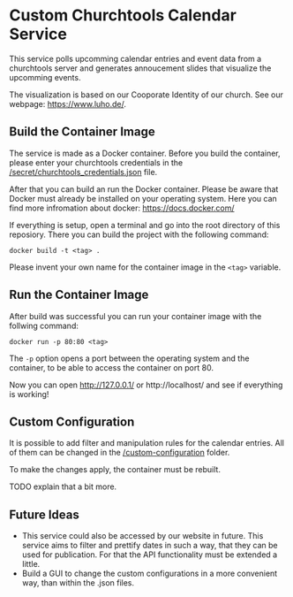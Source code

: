# Custom Churchtools Calendar Service

This service polls upcomming calendar entries and event data from a churchtools server and generates annoucement slides that visualize the upcomming events.

The visualization is based on our Cooporate Identity of our church. See our webpage: https://www.luho.de/.

## Build the Container Image
The service is made as a Docker container. Before you build the container, please enter your churchtools credentials in the [/secret/churchtools_credentials.json](/secret/churchtools_credentials.json) file.

After that you can build an run the Docker container. Please be aware that Docker must already be installed on your operating system. Here you can find more infromation about docker: https://docs.docker.com/

If everything is setup, open a terminal and go into the root directory of this reposiory. There you can build the project with the following command:
```
docker build -t <tag> .
```
Please invent your own name for the container image in the ```<tag>``` variable.

## Run the Container Image
After build was successful you can run your container image with the follwing command:
```
docker run -p 80:80 <tag>
```
The ```-p``` option opens a port between the operating system and the container, to be able to access the container on port 80.

Now you can open http://127.0.0.1/ or http://localhost/ and see if everything is working!

## Custom Configuration
It is possible to add filter and manipulation rules for the calendar entries. 
All of them can be changed in the [/custom-configuration](/custom-configuration) folder.

To make the changes apply, the container must be rebuilt.

TODO explain that a bit more.

## Future Ideas
 - This service could also be accessed by our website in future. This service aims to filter and prettify dates in such a way, that they can be used for publication. For that the API functionality must be extended a little.
 - Build a GUI to change the custom configurations in a more convenient way, than within the .json files.
